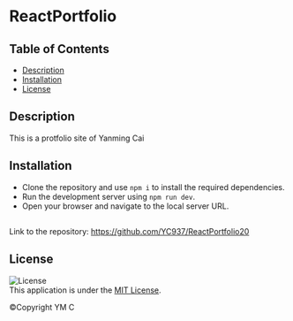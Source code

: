 # ReactPortfolio

## Table of Contents
- [Description](#description)
- [Installation]( #installation)
- [License](#license)

##  Description

This is a protfolio site of Yanming Cai

## Installation 

- Clone the repository and use `npm i` to install the required dependencies. 
- Run the development server using `npm run dev`.
- Open your browser and navigate to the local server URL.

##

Link to the repository: https://github.com/YC937/ReactPortfolio20

## License

![License](https://img.shields.io/badge/License-MIT-yellow.svg)  
This application is under the [MIT License](https://opensource.org/licenses/MIT).

&copy;Copyright YM C 
